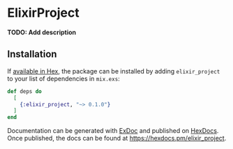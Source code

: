 # ElixirProject

**TODO: Add description**

## Installation

If [available in Hex](https://hex.pm/docs/publish), the package can be installed
by adding `elixir_project` to your list of dependencies in `mix.exs`:

```elixir
def deps do
  [
    {:elixir_project, "~> 0.1.0"}
  ]
end
```

Documentation can be generated with [ExDoc](https://github.com/elixir-lang/ex_doc)
and published on [HexDocs](https://hexdocs.pm). Once published, the docs can
be found at <https://hexdocs.pm/elixir_project>.


